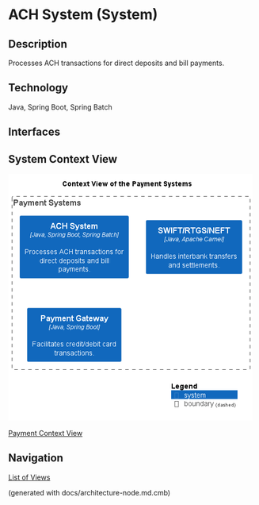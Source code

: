 # ACH System (System)
## Description
Processes ACH transactions for direct deposits and bill payments.

## Technology
Java, Spring Boot, Spring Batch


## Interfaces

## System Context View
![Context View of the Payment Systems](../../mybank/payment/context-view.png)

[Payment Context View](../../mybank/payment/context-view.md)


## Navigation
[List of Views](../../views.md)

(generated with docs/architecture-node.md.cmb)
